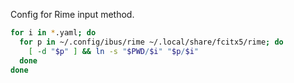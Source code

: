 Config for Rime input method.

```sh
for i in *.yaml; do
  for p in ~/.config/ibus/rime ~/.local/share/fcitx5/rime; do
    [ -d "$p" ] && ln -s "$PWD/$i" "$p/$i"
  done
done
```

